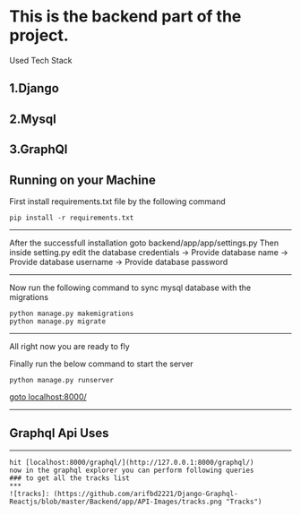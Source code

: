 
# This is the backend part of the project.

Used Tech Stack

## 1.Django
## 2.Mysql
## 3.GraphQl

## Running on your Machine
First install requirements.txt file by the following command

```
pip install -r requirements.txt
```
***
After the successfull installation goto backend/app/app/settings.py
Then inside setting.py edit the database credentials
  -> Provide database name
  -> Provide database username
  -> Provide database password
  
 ***
 Now run the following command to sync mysql database with the migrations
 ```
 python manage.py makemigrations
 python manage.py migrate
 ```
 
 ***
 All right now you are ready to fly
 
 Finally run the below command to start the server

 `python manage.py runserver`

 [goto localhost:8000/](http://127.0.0.1:8000/)
 
 ***
 ## Graphql Api Uses
 ***
    hit [localhost:8000/graphql/](http://127.0.0.1:8000/graphql/)
    now in the graphql explorer you can perform following queries
    ### to get all the tracks list
    ***
    ![tracks]: (https://github.com/arifbd2221/Django-Graphql-Reactjs/blob/master/Backend/app/API-Images/tracks.png "Tracks")
 
